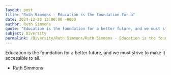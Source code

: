 ```yaml
---
layout: post
title: "Ruth Simmons - Education is the foundation for a"
date: 2024-12-28 12:00:00 -0000
author: Ruth Simmons
quote: "Education is the foundation for a better future, and we must strive to make it accessible to all."
subject: Diversity
permalink: /Diversity/Ruth Simmons/Ruth Simmons - Education is the foundation for a
---
```


Education is the foundation for a better future, and we must strive to make it accessible to all.

- Ruth Simmons
